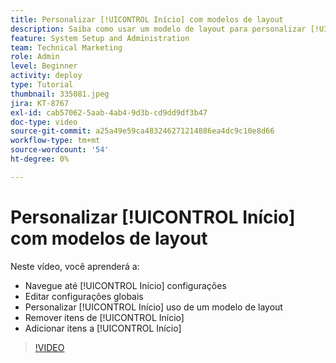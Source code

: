 ```yaml
---
title: Personalizar [!UICONTROL Início] com modelos de layout
description: Saiba como usar um modelo de layout para personalizar [!UICONTROL Início] adicionando ou removendo campos.
feature: System Setup and Administration
team: Technical Marketing
role: Admin
level: Beginner
activity: deploy
type: Tutorial
thumbnail: 335081.jpeg
jira: KT-8767
exl-id: cab57062-5aab-4ab4-9d3b-cd9dd9df3b47
doc-type: video
source-git-commit: a25a49e59ca483246271214886ea4dc9c10e8d66
workflow-type: tm+mt
source-wordcount: '54'
ht-degree: 0%

---
```


# Personalizar [!UICONTROL Início] com modelos de layout

Neste vídeo, você aprenderá a:

* Navegue até [!UICONTROL Início] configurações
* Editar configurações globais
* Personalizar [!UICONTROL Início] uso de um modelo de layout
* Remover itens de [!UICONTROL Início]
* Adicionar itens a [!UICONTROL Início]

>[!VIDEO](https://video.tv.adobe.com/v/335081/?quality=12&learn=on)
